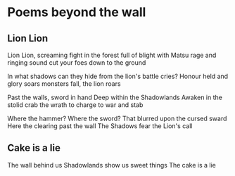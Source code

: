 # Poems beyond the wall

## Lion Lion

Lion Lion, screaming fight
in the forest full of blight
with Matsu rage and ringing sound
cut your foes down to the ground

In what shadows can they hide
from the lion's battle cries?
Honour held and glory soars
monsters fall, the lion roars

Past the walls, sword in hand
Deep within the Shadowlands
Awaken in the stolid crab
the wrath to charge to war and stab

Where the hammer? Where the sword?
That blurred upon the cursed sward
Here the clearing past the wall
The Shadows fear the Lion's call

## Cake is a lie

The wall behind us
Shadowlands show us sweet things
The cake is a lie

